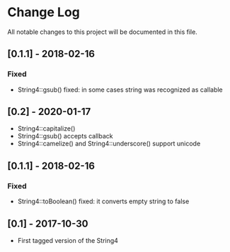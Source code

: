 Change Log
==========

All notable changes to this project will be documented in this file.

[0.1.1] - 2018-02-16
--------------------
### Fixed
- String4::gsub() fixed: in some cases string was recognized as callable

[0.2] - 2020-01-17
--------------------
- String4::capitalize()
- String4::gsub() accepts callback
- String4::camelize() and String4::underscore() support unicode

[0.1.1] - 2018-02-16
--------------------

### Fixed
- String4::toBoolean() fixed: it converts empty string to false

[0.1] - 2017-10-30
------------------

- First tagged version of the String4
